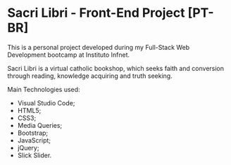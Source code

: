 # Sacri Libri - Front-End Project [PT-BR]
This is a personal project developed during my Full-Stack Web Development bootcamp at Instituto Infnet.

Sacri Libri is a virtual catholic bookshop, which seeks faith and conversion through reading, knowledge acquiring and truth seeking.

Main Technologies used:
- Visual Studio Code;
- HTML5;
- CSS3;
- Media Queries;
- Bootstrap;
- JavaScript;
- jQuery;
- Slick Slider.
